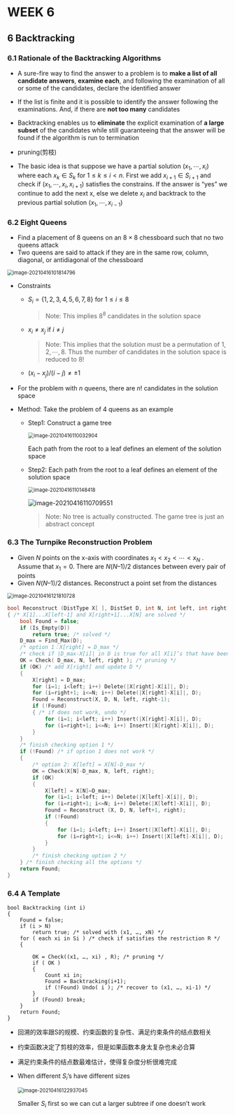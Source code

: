 # WEEK 6

## 6 Backtracking

### 6.1 Rationale of the Backtracking Algorithms

- A sure-fire way to find the answer to a problem is to **make a list of all candidate answers**, **examine each**, and following the examination of all or some of the candidates, declare the identified answer

- If the list is finite and it is possible to identify the answer following the examinations. And, if there are **not too many** candidates
- Backtracking enables us to **eliminate** the explicit examination of **a large subset** of the candidates while still guaranteeing that the answer will be found if the algorithm is run to termination
- pruning(剪枝)
- The basic idea is that suppose we have a partial solution $( x_1, \cdots , x_i )$ where each $x_k \in S_k$ for  $1 \leq k \leq i < n$.   First we add  $x_{i+1}\in S_{i+1}$ and check if $( x_1, \cdots , x_i ,x_{i+1})$ satisfies the constrains.  If the answer is “yes” we continue to add the next x, else we delete $x_i$ and backtrack to the previous partial solution $( x_1, \cdots , x_{i-1} )$

### 6.2 Eight Queens

- Find a placement of  8 queens on an $8 \times 8$ chessboard such that no two queens attack
- Two queens are said to attack if they are in the same row, column, diagonal, or antidiagonal of the chessboard

<img src="picture/image-20210416101814796.png" alt="image-20210416101814796" style="zoom:80%;" />

- Constraints

  - $S_i=\{1,2,3,4,5,6,7,8\}$ for $1\leq i\leq 8$

    > Note: This implies $8^8$ candidates in the solution space

  - $x_i\neq x_j$ if $i\neq j$

    > Note: This implies that the solution must be a permutation of $1, 2, \cdots , 8$. Thus the number of candidates in the solution space is reduced to $8!$

  - $(x_i-x_j)/(i-j)\neq \pm 1$

- For the problem with $n$ queens, there are $n!$ candidates in the solution space

- Method: Take the problem of 4 queens as an example

  - Step1: Construct a game tree

    <img src="picture/image-20210416110032904.png" alt="image-20210416110032904" style="zoom:80%;" />

    Each path from the root to a leaf defines an element of the solution space

  - Step2: Each path from the root to a leaf defines an element of the solution space

    <img src="picture/image-20210416110148418.png" alt="image-20210416110148418" style="zoom:80%;" />

    ![image-20210416110709551](picture/image-20210416110709551.png)

    > Note: No tree is actually constructed.  The game tree is just an abstract concept

### 6.3 The Turnpike Reconstruction Problem

- Given $N$ points on the x-axis with coordinates $x_1 <  x_2 <\cdots < x_N$ .  Assume that $x_1 = 0$.  There are $N ( N – 1 ) / 2$ distances between every pair of points
- Given $N ( N – 1 ) / 2$ distances.  Reconstruct a point set from the distances

<img src="picture/image-20210416121810728.png" alt="image-20210416121810728" style="zoom:80%;" />

```c
bool Reconstruct (DistType X[ ], DistSet D, int N, int left, int right)
{ /* X[1]...X[left-1] and X[right+1]...X[N] are solved */
	bool Found = false;
    if (Is_Empty(D))
        return true; /* solved */
    D_max = Find_Max(D);
    /* option 1：X[right] = D_max */
    /* check if |D_max-X[i]| in D is true for all X[i]’s that have been solved */
    OK = Check( D_max, N, left, right ); /* pruning */
    if (OK) /* add X[right] and update D */
    { 
        X[right] = D_max;
        for (i=1; i<left; i++) Delete(|X[right]-X[i]|, D);
        for (i=right+1; i<=N; i++) Delete(|X[right]-X[i]|, D);
        Found = Reconstruct(X, D, N, left, right-1);
        if (!Found) 
        { /* if does not work, undo */
            for (i=1; i<left; i++) Insert(|X[right]-X[i]|, D);
            for (i=right+1; i<=N; i++) Insert(|X[right]-X[i]|, D);
        }
    }
    /* finish checking option 1 */
    if (!Found) /* if option 1 does not work */
    { 
        /* option 2: X[left] = X[N]-D_max */
        OK = Check(X[N]-D_max, N, left, right);
        if (OK) 
        {
            X[left] = X[N]–D_max;
            for (i=1; i<left; i++) Delete(|X[left]-X[i]|, D);
            for (i=right+1; i<=N; i++) Delete(|X[left]-X[i]|, D);
            Found = Reconstruct (X, D, N, left+1, right);
            if (!Found) 
            {
                for (i=1; i<left; i++) Insert(|X[left]-X[i]|, D);
                for (i=right+1; i<=N; i++) Insert(|X[left]-X[i]|, D);
            }
        }
        /* finish checking option 2 */
    } /* finish checking all the options */  
    return Found;
}
```

### 6.4 A Template

```pseudocode
bool Backtracking (int i)
{   
	Found = false;
    if (i > N)
        return true; /* solved with (x1, …, xN) */
    for ( each xi in Si ) /* check if satisfies the restriction R */
    { 
        
        OK = Check((x1, …, xi) , R); /* pruning */
        if ( OK ) 
        {
            Count xi in;
            Found = Backtracking(i+1);
            if (!Found) Undo( i ); /* recover to (x1, …, xi-1) */
        }
        if (Found) break; 
    }
    return Found;
}
```

- 回溯的效率跟S的规模、约束函数的复杂性、满足约束条件的结点数相关

- 约束函数决定了剪枝的效率，但是如果函数本身太复杂也未必合算

- 满足约束条件的结点数最难估计，使得复杂度分析很难完成

- When different $S_i$’s have different sizes

  <img src="picture/image-20210416122937045.png" alt="image-20210416122937045" style="zoom:80%;" />

  Smaller $S_i$ first so we can cut a larger subtree if one doesn’t work